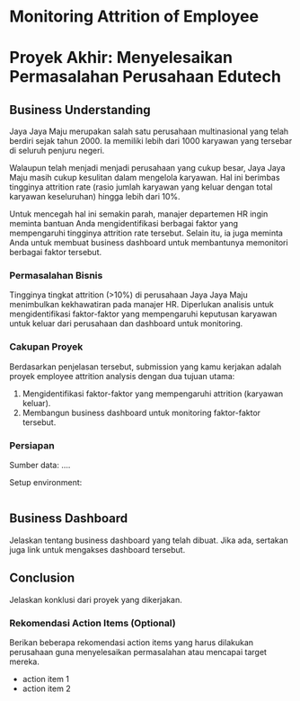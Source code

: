 # Monitoring Attrition of Employee

# Proyek Akhir: Menyelesaikan Permasalahan Perusahaan Edutech

## Business Understanding

Jaya Jaya Maju merupakan salah satu perusahaan multinasional yang telah berdiri sejak tahun 2000. Ia memiliki lebih dari 1000 karyawan yang tersebar di seluruh penjuru negeri. 

Walaupun telah menjadi menjadi perusahaan yang cukup besar, Jaya Jaya Maju masih cukup kesulitan dalam mengelola karyawan. Hal ini berimbas tingginya attrition rate (rasio jumlah karyawan yang keluar dengan total karyawan keseluruhan) hingga lebih dari 10%.

Untuk mencegah hal ini semakin parah, manajer departemen HR ingin meminta bantuan Anda mengidentifikasi berbagai faktor yang mempengaruhi tingginya attrition rate tersebut. Selain itu, ia juga meminta Anda untuk membuat business dashboard untuk membantunya memonitori berbagai faktor tersebut.

### Permasalahan Bisnis

Tingginya tingkat attrition (>10%) di perusahaan Jaya Jaya Maju menimbulkan kekhawatiran pada manajer HR. Diperlukan analisis untuk mengidentifikasi faktor-faktor yang mempengaruhi keputusan karyawan untuk keluar dari perusahaan dan dashboard untuk monitoring.

### Cakupan Proyek

Berdasarkan penjelasan tersebut, submission yang kamu kerjakan adalah proyek employee attrition analysis dengan dua tujuan utama:
1. Mengidentifikasi faktor-faktor yang mempengaruhi attrition (karyawan keluar).
2. Membangun business dashboard untuk monitoring faktor-faktor tersebut.
### Persiapan

Sumber data: ....

Setup environment:

```

```

## Business Dashboard

Jelaskan tentang business dashboard yang telah dibuat. Jika ada, sertakan juga link untuk mengakses dashboard tersebut.

## Conclusion

Jelaskan konklusi dari proyek yang dikerjakan.

### Rekomendasi Action Items (Optional)

Berikan beberapa rekomendasi action items yang harus dilakukan perusahaan guna menyelesaikan permasalahan atau mencapai target mereka.

- action item 1
- action item 2
